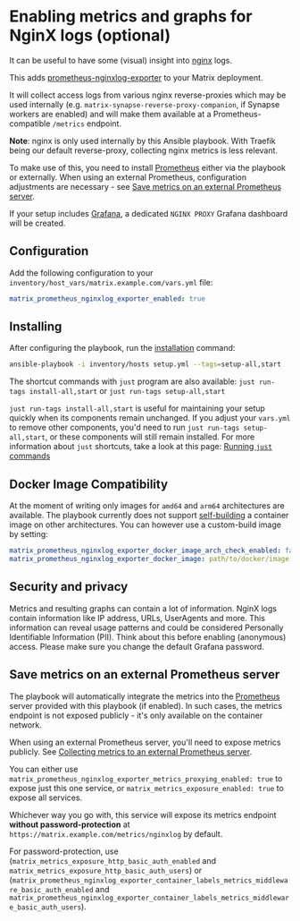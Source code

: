 # Enabling metrics and graphs for NginX logs (optional)

It can be useful to have some (visual) insight into [nginx](https://nginx.org/) logs.

This adds [prometheus-nginxlog-exporter](https://github.com/martin-helmich/prometheus-nginxlog-exporter/) to your Matrix deployment.

It will collect access logs from various nginx reverse-proxies which may be used internally (e.g. `matrix-synapse-reverse-proxy-companion`, if Synapse workers are enabled) and will make them available at a Prometheus-compatible `/metrics` endpoint.

**Note**: nginx is only used internally by this Ansible playbook. With Traefik being our default reverse-proxy, collecting nginx metrics is less relevant.

To make use of this, you need to install [Prometheus](./configuring-playbook-prometheus-grafana.md) either via the playbook or externally. When using an external Prometheus, configuration adjustments are necessary - see [Save metrics on an external Prometheus server](#save-metrics-on-an-external-prometheus-server).

If your setup includes [Grafana](./configuring-playbook-prometheus-grafana.md), a dedicated `NGINX PROXY` Grafana dashboard will be created.

## Configuration

Add the following configuration to your `inventory/host_vars/matrix.example.com/vars.yml` file:

```yaml
matrix_prometheus_nginxlog_exporter_enabled: true
```

## Installing

After configuring the playbook, run the [installation](installing.md) command:

<!-- NOTE: let this conservative command run (instead of install-all) to make it clear that failure of the command means something is clearly broken. -->
```sh
ansible-playbook -i inventory/hosts setup.yml --tags=setup-all,start
```

The shortcut commands with `just` program are also available: `just run-tags install-all,start` or `just run-tags setup-all,start`

`just run-tags install-all,start` is useful for maintaining your setup quickly when its components remain unchanged. If you adjust your `vars.yml` to remove other components, you'd need to run `just run-tags setup-all,start`, or these components will still remain installed. For more information about `just` shortcuts, take a look at this page: [Running `just` commands](just.md)

## Docker Image Compatibility

At the moment of writing only images for `amd64` and `arm64` architectures are available. The playbook currently does not support [self-building](./self-building.md) a container image on other architectures. You can however use a custom-build image by setting:

```yaml
matrix_prometheus_nginxlog_exporter_docker_image_arch_check_enabled: false
matrix_prometheus_nginxlog_exporter_docker_image: path/to/docker/image:tag
```

## Security and privacy

Metrics and resulting graphs can contain a lot of information. NginX logs contain information like IP address, URLs, UserAgents and more. This information can reveal usage patterns and could be considered Personally Identifiable Information (PII). Think about this before enabling (anonymous) access. Please make sure you change the default Grafana password.

## Save metrics on an external Prometheus server

The playbook will automatically integrate the metrics into the [Prometheus](./configuring-playbook-prometheus-grafana.md) server provided with this playbook (if enabled). In such cases, the metrics endpoint is not exposed publicly - it's only available on the container network.

When using an external Prometheus server, you'll need to expose metrics publicly. See [Collecting metrics to an external Prometheus server](./configuring-playbook-prometheus-grafana.md#collecting-metrics-to-an-external-prometheus-server).

You can either use `matrix_prometheus_nginxlog_exporter_metrics_proxying_enabled: true` to expose just this one service, or `matrix_metrics_exposure_enabled: true` to expose all services.

Whichever way you go with, this service will expose its metrics endpoint **without password-protection** at `https://matrix.example.com/metrics/nginxlog` by default.

For password-protection, use (`matrix_metrics_exposure_http_basic_auth_enabled` and `matrix_metrics_exposure_http_basic_auth_users`) or (`matrix_prometheus_nginxlog_exporter_container_labels_metrics_middleware_basic_auth_enabled` and `matrix_prometheus_nginxlog_exporter_container_labels_metrics_middleware_basic_auth_users`).
